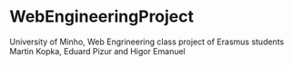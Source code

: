 # WebEngineeringProject
University of Minho, Web Engrineering class project of Erasmus students Martin Kopka, Eduard Pizur and Higor Emanuel